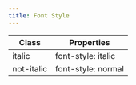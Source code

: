 ```yaml
---
title: Font Style
---
```


| Class       | Properties               |
| ----------- | ------------------------ |
| italic | font-style: italic |
| not-italic | font-style: normal |